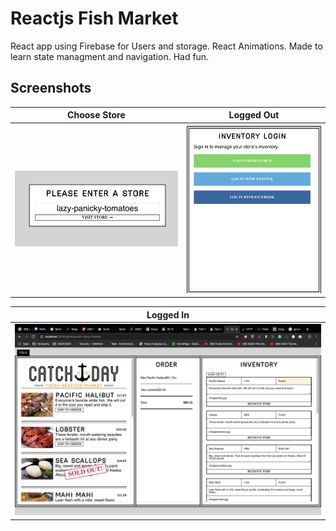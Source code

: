 # Reactjs Fish Market
React app using Firebase for Users and storage. React Animations. Made to learn state managment and navigation. Had fun.




## Screenshots

Choose Store                  |  Logged Out 
:-------------------------:|:-------------------------:
![NEP](screenshots/ChooseStore.png?raw=true "NEP") |  ![NEP](screenshots/LoggedOut.png?raw=true "NEP")


Logged In        |  
:-------------------------:|
![NEP](screenshots/LoggedIn.png?raw=true "NEP")|  
